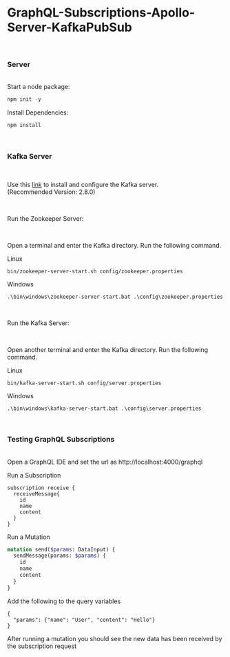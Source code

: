 # GraphQL-Subscriptions-Apollo-Server-KafkaPubSub

</br>

### Server
</br>
Start a node package: 

```javascript
npm init -y
```

Install Dependencies:

```javascript
npm install
```

</br>

### Kafka Server

</br>

Use this [link](https://kafka.apache.org/) to install and configure the Kafka server.</br>
(Recommended Version: 2.8.0)

</br>

Run the Zookeeper Server:

</br>

Open a terminal and enter the Kafka directory. 
Run the following command.

Linux
```
bin/zookeeper-server-start.sh config/zookeeper.properties
```

Windows
```
.\bin\windows\zookeeper-server-start.bat .\config\zookeeper.properties
```
</br>


Run the Kafka Server:

</br>

Open another terminal and enter the Kafka directory.
Run the following command.

Linux
```
bin/kafka-server-start.sh config/server.properties
```

Windows
```
.\bin\windows\kafka-server-start.bat .\config\server.properties
```

</br>

### Testing GraphQL Subscriptions

</br>
Open a GraphQL IDE and set the url as http://localhost:4000/graphql

</br>

Run a Subscription

```
subscription receive {
  receiveMessage{
    id
    name
    content
  }
}
```


Run a Mutation
</br>

```graphql
mutation send($params: DataInput) {
  sendMessage(params: $params) {
    id
    name
    content
  }
}
```
Add the following to the query variables

```
{
  "params": {"name": "User", "content": "Hello"}
}
```

After running a mutation you should see the new data has been received by the subscription request 